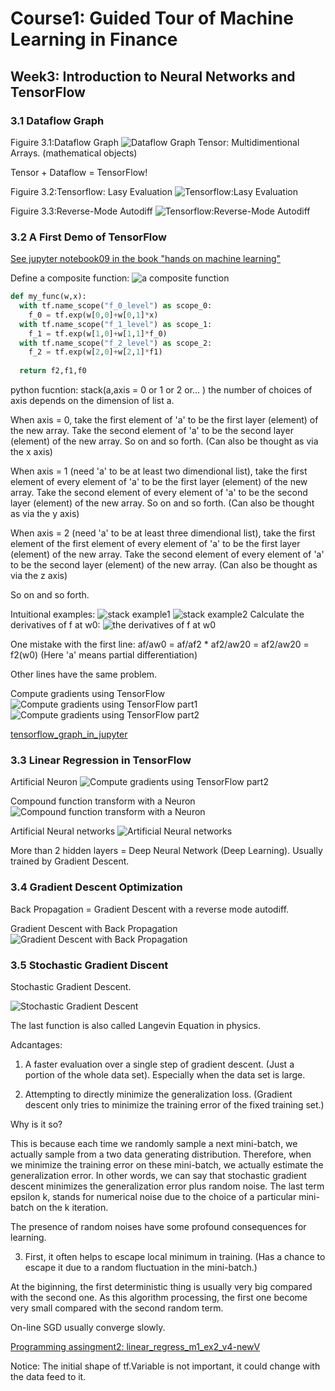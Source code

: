 # Course1: Guided Tour of Machine Learning in Finance
## Week3: Introduction to Neural Networks and TensorFlow

### 3.1 Dataflow Graph
Figuire 3.1:Dataflow Graph
![Dataflow Graph](https://raw.githubusercontent.com/SuperSaiki/pics/master/MLinF21.png)
Tensor: Multidimentional Arrays. (mathematical objects)

Tensor + Dataflow = TensorFlow!

Figuire 3.2:Tensorflow: Lasy Evaluation
![Tensorflow:Lasy Evaluation](https://raw.githubusercontent.com/SuperSaiki/pics/master/MLinF22.png)

Figuire 3.3:Reverse-Mode Autodiff
![Tensorflow:Reverse-Mode Autodiff](https://raw.githubusercontent.com/SuperSaiki/pics/master/MLinF23.png)

### 3.2 A First Demo of TensorFlow
[See jupyter notebook09 in the book "hands on machine learning"](https://github.com/ageron/handson-ml/blob/master/09_up_and_running_with_tensorflow.ipynb)

Define a composite function:
![a composite function](https://raw.githubusercontent.com/SuperSaiki/pics/master/MLinF24.png)

```python
def my_func(w,x):
  with tf.name_scope("f_0_level") as scope_0:
    f_0 = tf.exp(w[0,0]+w[0,1]*x)
  with tf.name_scope("f_1_level") as scope_1:
    f_1 = tf.exp(w[1,0]+w[1,1]*f_0)
  with tf.name_scope("f_2_level") as scope_2:
    f_2 = tf.exp(w[2,0]+w[2,1]*f1)
  
  return f2,f1,f0
```

python fucntion: stack(a,axis = 0 or 1 or 2 or... ) the number of choices of axis depends on the dimension of list a.

When axis = 0, take the first element of 'a' to be the first layer (element) of the new array. Take the second element of 'a' to be the second layer (element) of the new array. So on and so forth. (Can also be thought as via the x axis)

When axis = 1 (need 'a' to be at least two dimendional list), take the first element of every element of 'a' to be the first layer (element) of the new array.  Take the second element of every element of 'a' to be the second layer (element) of the new array.
So on and so forth. (Can also be thought as via the y axis)

When axis = 2 (need 'a' to be at least three dimendional list), take the first element of the first element of every element of 'a' to be the first layer (element) of the new array.  Take the second element of every element of 'a' to be the second layer (element) of the new array. (Can also be thought as via the z axis)

So on and so forth.

Intuitional examples:
![stack example1](https://raw.githubusercontent.com/SuperSaiki/pics/master/MLinF26.png)
![stack example2](https://raw.githubusercontent.com/SuperSaiki/pics/master/MLinF27.png)
Calculate the derivatives of f at w0:
![the derivatives of f at w0](https://raw.githubusercontent.com/SuperSaiki/pics/master/MLinF25.png)

One mistake with the first line: af/aw0 = af/af2 * af2/aw20 = af2/aw20 = f2(w0) (Here 'a' means partial differentiation)

Other lines have the same problem.

Compute gradients using TensorFlow
![Compute gradients using TensorFlow part1](https://raw.githubusercontent.com/SuperSaiki/pics/master/MLinF28.png)
![Compute gradients using TensorFlow part2](https://raw.githubusercontent.com/SuperSaiki/pics/master/MLinF29.png)

[tensorflow_graph_in_jupyter](https://github.com/ageron/handson-ml/blob/master/tensorflow_graph_in_jupyter.py)


### 3.3 Linear Regression in TensorFlow

Artificial Neuron
![Compute gradients using TensorFlow part2](https://raw.githubusercontent.com/SuperSaiki/pics/master/MLinF30.png)

Compound function transform with a Neuron
![Compound function transform with a Neuron](https://raw.githubusercontent.com/SuperSaiki/pics/master/MLinF31.png)

Artificial Neural networks
![Artificial Neural networks](https://raw.githubusercontent.com/SuperSaiki/pics/master/MLinF32.png)

More than 2 hidden layers = Deep Neural Network (Deep Learning). Usually trained by Gradient Descent.

### 3.4 Gradient Descent Optimization
Back Propagation = Gradient Descent with a reverse mode autodiff.

Gradient Descent with Back Propagation
![Gradient Descent with Back Propagation](https://raw.githubusercontent.com/SuperSaiki/pics/master/MLinF33.png)

### 3.5 Stochastic Gradient Discent

Stochastic Gradient Descent.

![Stochastic Gradient Descent](https://raw.githubusercontent.com/SuperSaiki/pics/master/MLinF34.png)

The last function is also called Langevin Equation in physics.

Adcantages:

1) A faster evaluation over a single step of gradient descent. (Just a portion of the whole data set). Especially when the data set is large.

2) Attempting to directly minimize the generalization loss. (Gradient descent only tries to minimize the training error of the fixed training set.)

Why is it so?

This is because each time we randomly sample a next mini-batch, we actually sample from a two data generating distribution. Therefore, when we minimize the training error on these mini-batch, we actually estimate the generalization error. In other words, we can say that stochastic gradient descent minimizes the generalization error plus random noise. The last term epsilon k, stands for numerical noise due to the choice of a particular mini-batch on the k iteration.

The presence of random noises have some profound consequences for learning.

3) First, it often helps to escape local minimum in training. (Has a chance to escape it due to a random fluctuation in the mini-batch.)

At the biginning, the first deterministic thing is usually very big compared with the second one. As this algorithm processing, the first one become very small compared with the second random term.

On-line SGD usually converge slowly.

[Programming assingment2: linear_regress_m1_ex2_v4-newV ](https://github.com/SuperSaiki/Coursera-Machine-Learning-and-Reinforcement-Learning-in-Finance/blob/master/linear_regress_m1_ex2_v4-newV%20(1).ipynb)

Notice: The initial shape of tf.Variable is not important, it could change with the data feed to it.
